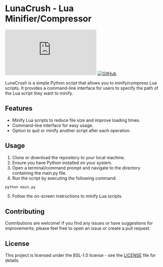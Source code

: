 # LunaCrush - Lua Minifier/Compressor
[![Builder package.json size](https://badges.herokuapp.com/size/github/FormidableLabs/builder/master/package.json)](https://github.com/Westagger/LuaCrush)
[![GitHub](https://img.shields.io/github/license/jongracecox/anybadge.svg)](https://github.com/Westagger/LuaCrush/blob/main/LICENSE)

LunaCrush is a simple Python script that allows you to minify/compress Lua scripts. It provides a command-line interface for users to specify the path of the Lua script they want to minify.

## Features

- Minify Lua scripts to reduce file size and improve loading times.
- Command-line interface for easy usage.
- Option to quit or minify another script after each operation.

## Usage

1. Clone or download the repository to your local machine.
2. Ensure you have Python installed on your system.
3. Open a terminal/command prompt and navigate to the directory containing the main.py file.
4. Run the script by executing the following command:

```bash
python main.py
```

5. Follow the on-screen instructions to minify Lua scripts.

## Contributing

Contributions are welcome! If you find any issues or have suggestions for improvements, please feel free to open an issue or create a pull request.

## License

This project is licensed under the BSL-1.0 license - see the [LICENSE](LICENSE) file for details.